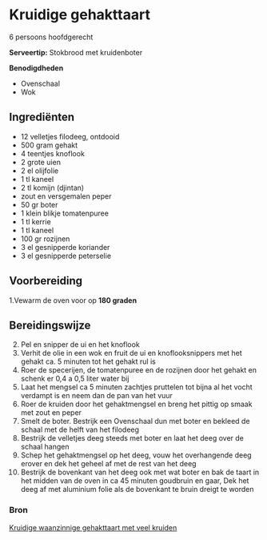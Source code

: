 # Kruidige gehakttaart

6 persoons hoofdgerecht

**Serveertip:** Stokbrood met kruidenboter

**Benodigdheden**

- Ovenschaal
- Wok

## Ingrediënten

- 12 velletjes filodeeg, ontdooid
- 500 gram gehakt
- 4 teentjes knoflook
- 2 grote uien
- 2 el olijfolie
- 1 tl kaneel
- 2 tl komijn (djintan)
- zout en versgemalen peper
- 50 gr boter
- 1 klein blikje tomatenpuree
- 1 tl kerrie
- 1 tl kaneel
- 100 gr rozijnen
- 3 el gesnipperde koriander
- 3 el gesnipperde peterselie

## Voorbereiding

1.Vewarm de oven voor op **180 graden**

## Bereidingswijze

2. Pel en snipper de ui en het knoflook
3. Verhit de olie in een wok en fruit de ui en knoflooksnippers met het gehakt ca. 5 minuten tot het gehakt rul is
4. Roer de specerijen, de tomatenpuree en de rozijnen door het gehakt en schenk er 0,4 a 0,5 liter water bij
5. Laat het mengsel ca 5 minuten zachtjes pruttelen tot bijna al het vocht verdampt is en neem dan de pan van het vuur
6. Roer de kruiden door het gehaktmengsel en breng het pittig op smaak met zout en peper
7. Smelt de boter. Bestrijk een Ovenschaal dun met boter en bekleed de schaal met de helft van het filodeeg
8. Bestrijk de velletjes deeg steeds met boter en laat het deeg over de schaal hangen
9. Schep het gehaktmengsel op het deeg, vouw het overhangende deeg erover en dek het geheel af met de rest van het deeg
10. Bestrijk de bovenkant van het deeg ook met wat boter en bak de taart in het midden van de oven in ca 45 minuten goudbruin en gaar, Dek het deeg af met aluminium folie als de bovenkant te bruin dreigt te worden

### Bron

[Kruidige waanzinnige gehakttaart met veel kruiden](https://www.smulweb.nl/recepten/1139123/Kruidige-waanzinnige-gehakttaart-met-veel-kruiden)